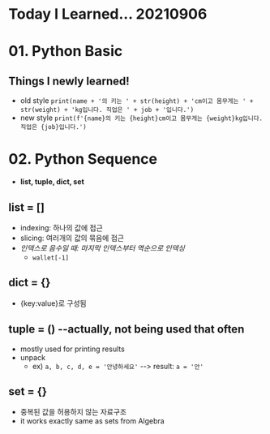 # Today I Learned... 20210906

# 01. Python Basic

## **Things I newly learned!**
- old style
``print(name + '의 키는 ' + str(height) + 'cm이고 몸무게는 ' + str(weight) + 'kg입니다. 직업은 ' + job + '입니다.')``
- new style
``print(f'{name}의 키는 {height}cm이고 몸무게는 {weight}kg입니다. 직업은 {job}입니다.')``

# 02. Python Sequence
- **list, tuple, dict, set**

## list = []
- indexing: 하나의 값에 접근
- slicing: 여러개의 값의 묶음에 접근
- *인덱스로 음수일 때: 마지막 인덱스부터 역순으로 인덱싱*
	- `wallet[-1]`

## dict = {}
- {key:value}로 구성됨

## tuple = ()   --actually, not being used that often
- mostly used for printing results
- unpack
	- ex) `a, b, c, d, e = '안녕하세요'` --> result: `a = '안'`

## set = {}
- 중복된 값을 허용하지 않는 자료구조
- it works exactly same as sets from Algebra
